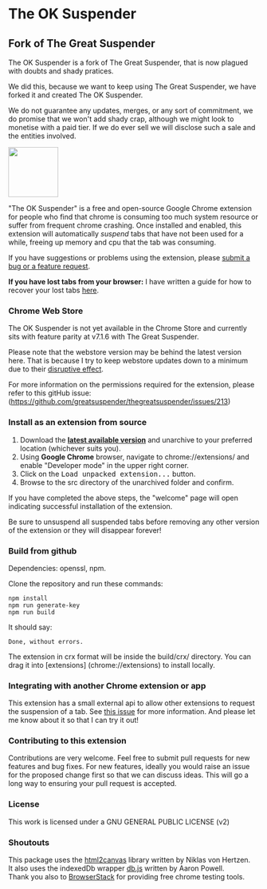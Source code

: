 # The OK Suspender

## Fork of The Great Suspender

The OK Suspender is a fork of The Great Suspender, that is now plagued with doubts and shady pratices.

We did this, because we want to keep using The Great Suspender, we have forked it and created The OK Suspender.

We do not guarantee any updates, merges, or any sort of commitment, we do promise that we won't add shady crap, although we might look to monetise with a paid tier. If we do ever sell we will disclose such a sale and the entities involved.

<img src="/src/img/suspendy-guy.png" width="100px" />

"The OK Suspender" is a free and open-source Google Chrome extension for people who find that chrome is consuming too much system resource or suffer from frequent chrome crashing. Once installed and enabled, this extension will automatically *suspend* tabs that have not been used for a while, freeing up memory and cpu that the tab was consuming.

If you have suggestions or problems using the extension, please [submit a bug or a feature request](https://github.com/sanchaz/theoksuspender/issues/).

**If you have lost tabs from your browser:** I have written a guide for how to recover your lost tabs [here](https://github.com/deanoemcke/thegreatsuspender/issues/526
).

### Chrome Web Store

The OK Suspender is not yet available in the Chrome Store and currently sits with feature parity at v7.1.6 with The Great Suspender.

Please note that the webstore version may be behind the latest version here. That is because I try to keep webstore updates down to a minimum due to their [disruptive effect](https://github.com/greatsuspender/thegreatsuspender/issues/526).

For more information on the permissions required for the extension, please refer to this gitHub issue: (https://github.com/greatsuspender/thegreatsuspender/issues/213)

### Install as an extension from source

1. Download the **[latest available version](https://github.com/greatsuspender/thegreatsuspender/releases)** and unarchive to your preferred location (whichever suits you).
2. Using **Google Chrome** browser, navigate to chrome://extensions/ and enable "Developer mode" in the upper right corner.
3. Click on the <kbd>Load unpacked extension...</kbd> button.
4. Browse to the src directory of the unarchived folder and confirm.

If you have completed the above steps, the "welcome" page will open indicating successful installation of the extension.

Be sure to unsuspend all suspended tabs before removing any other version of the extension or they will disappear forever!

### Build from github

Dependencies: openssl, npm.

Clone the repository and run these commands:
```
npm install
npm run generate-key
npm run build
```

It should say:
```
Done, without errors.
```

The extension in crx format will be inside the build/crx/ directory. You can drag it into [extensions] (chrome://extensions) to install locally.

### Integrating with another Chrome extension or app

This extension has a small external api to allow other extensions to request the suspension of a tab. See [this issue](https://github.com/greatsuspender/thegreatsuspender/issues/276) for more information. And please let me know about it so that I can try it out!

### Contributing to this extension

Contributions are very welcome. Feel free to submit pull requests for new features and bug fixes. For new features, ideally you would raise an issue for the proposed change first so that we can discuss ideas. This will go a long way to ensuring your pull request is accepted.

### License

This work is licensed under a GNU GENERAL PUBLIC LICENSE (v2)

### Shoutouts

This package uses the [html2canvas](https://github.com/niklasvh/html2canvas) library written by Niklas von Hertzen.  
It also uses the indexedDb wrapper [db.js](https://github.com/aaronpowell/db.js) written by Aaron Powell.  
Thank you also to [BrowserStack](https://www.browserstack.com) for providing free chrome testing tools.
